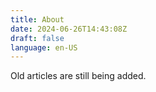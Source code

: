 ```yaml
---
title: About
date: 2024-06-26T14:43:08Z
draft: false
language: en-US
---
```


Old articles are still being added.
